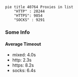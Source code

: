 
```mermaid
pie title 40764 Proxies in list
    "HTTP" : 28244
    "HTTPS": 9854
    "SOCKS" : 9291
```

### Some Info
#### Average Timeout

- mixed: 4.0s
- http: 2.3s
- https: 8.2s
- socks: 6.4s
